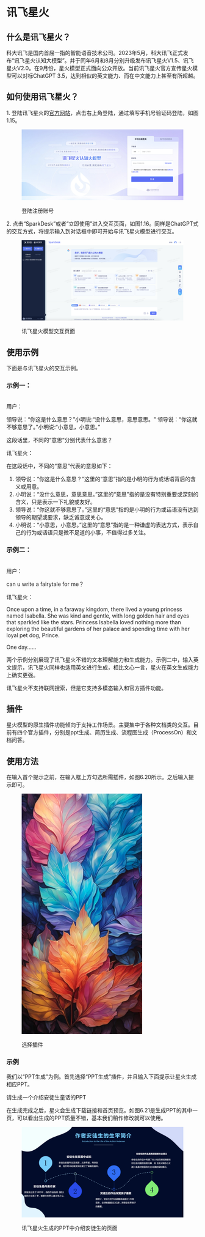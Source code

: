 # 讯飞星火

## &#x20;什么是讯飞星火？

科大讯飞是国内首屈一指的智能语音技术公司。2023年5月，科大讯飞正式发布“讯飞星火认知大模型”。并于同年6月和8月分别升级发布讯飞星火V1.5、讯飞星火V2.0。在9月份，星火模型正式面向公众开放。当前讯飞星火官方宣传星火模型可以对标ChatGPT 3.5，达到相似的英文能力、而在中文能力上甚至有所超越。

## 如何使用讯飞星火？

1\. 登陆讯飞星火的[官方网站](https://xinghuo.xfyun.cn/)，点击右上角登陆，通过填写手机号验证码登陆，如图1.15。

&#x20;

<figure><img src="../../.gitbook/assets/image (8).png" alt=""><figcaption><p>登陆注册账号</p></figcaption></figure>

2\. 点击“SparkDesk”或者“立即使用”进入交互页面，如图1.16。同样是ChatGPT式的交互方式，将提示输入到对话框中即可开始与讯飞星火模型进行交互。&#x20;

<figure><img src="../../.gitbook/assets/image (9).png" alt=""><figcaption><p>讯飞星火模型交互页面</p></figcaption></figure>

## 使用示例

下面是与讯飞星火的交互示例。

### 示例一：

\
用户：

领导说：“你这是什么意思？”小明说:“没什么意思，意思意思。" 领导说：“你这就不够意思了。”小明说:“小意思，小意思。”&#x20;

这段话里，不同的“意思”分别代表什么意思？

&#x20;讯飞星火：

在这段话中，不同的“意思”代表的意思如下：

1. 领导说：“你这是什么意思？”这里的“意思”指的是小明的行为或话语背后的含义或用意。
2. 小明说：“没什么意思，意思意思。”这里的“意思”指的是没有特别重要或深刻的含义，只是表示一下礼貌或友好。
3. 领导说：“你这就不够意思了。”这里的“意思”指的是小明的行为或话语没有达到领导的期望或要求，缺乏诚意或关心。
4. 小明说：“小意思，小意思。”这里的“意思”指的是一种谦虚的表达方式，表示自己的行为或话语只是微不足道的小事，不值得过多关注。



### 示例二：

\
用户：

can u write a fairytale for me？

讯飞星火：

Once upon a time, in a faraway kingdom, there lived a young princess named Isabella. She was kind and gentle, with long golden hair and eyes that sparkled like the stars. Princess Isabella loved nothing more than exploring the beautiful gardens of her palace and spending time with her loyal pet dog, Prince.

One day……

两个示例分别展现了讯飞星火不错的文本理解能力和生成能力。示例二中，输入英文提示，讯飞星火同样也适用英文进行生成，相比文心一言，星火在英文生成能力上确实更强。

讯飞星火不支持联网搜索，但是它支持多模态输入和官方插件功能。

## 插件

&#x20;星火模型的原生插件功能倾向于支持工作场景。主要集中于各种文档类的交互。目前有四个官方插件，分别是ppt生成、简历生成、流程图生成（ProcessOn）和文档问答。

## 使用方法

在输入首个提示之前，在输入框上方勾选所需插件，如图6.20所示。之后输入提示即可。

&#x20;

<figure><img src="../../.gitbook/assets/image.png" alt=""><figcaption><p>选择插件</p></figcaption></figure>

### 示例

我们以“PPT生成”为例。首先选择“PPT生成”插件，并且输入下面提示让星火生成相应PPT。

请生成一个介绍安徒生童话的PPT

在生成完成之后，星火会生成下载链接和首页预览。如图6.21是生成PPT的其中一页，可以看出生成的PPT质量不错，基本我们稍作修改就可以使用。

<figure><img src="../../.gitbook/assets/image (2).png" alt=""><figcaption><p>讯飞星火生成的PPT中介绍安徒生的页面</p></figcaption></figure>
